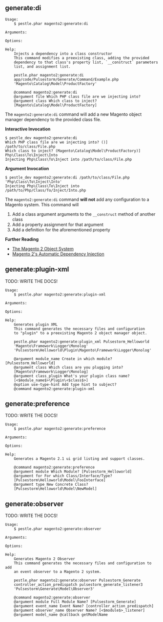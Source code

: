 ## generate:di

    Usage:
        $ pestle.phar magento2:generate:di

    Arguments:

    Options:

    Help:
        Injects a dependency into a class constructor
        This command modifies a preexisting class, adding the provided
        dependency to that class's property list, `__construct` parameters
        list, and assignment list.

        pestle.phar magento2:generate:di
        app/code/Pulsestorm/Generate/Command/Example.php
        'Magento\Catalog\Model\ProductFactory'

        @command magento2:generate:di
        @argument file Which PHP class file are we injecting into?
        @argument class Which class to inject?
        [Magento\Catalog\Model\ProductFactory]

The `magento2:generate:di` command will add a new Magento object manager dependency to the provided class file.

**Interactive Invocation**

    $ pestle_dev magento2:generate:di
    Which PHP class file are we injecting into? ()] /path/to/class/File.php
    Which class to inject? (Magento\Catalog\Model\ProductFactory)] Php\Class\To\Inject\Into
    Injecting Php\Class\To\Inject into /path/to/class/File.php

**Argument Invocation**

    $ pestle_dev magento2:generate:di /path/to/class/File.php 'Php\Class\To\Inject\Into'
    Injecting Php\Class\To\Inject into /path/to/Php/Class/To/Inject/Into.php

The `magento2:generate:di` command **will not** add any configuration to a Magento system.  This command will

1. Add a class argument arguments to the `__construct` method of another class
2. Add a property assignment for that argument
3. Add a definition for the aforementioned property

**Further Reading**

- [The Magento 2 Object System](https://alanstorm.com/category/magento-2/#magento-2-object-system)
- [Magento 2's Automatic Dependency Injection](https://alanstorm.com/magento2_dependency_injection_2015/)

## generate:plugin-xml

TODO: WRITE THE DOCS!

    Usage:
        $ pestle.phar magento2:generate:plugin-xml

    Arguments:

    Options:

    Help:
        Generates plugin XML
        This command generates the necessary files and configuration
        to "plugin" to a preexisting Magento 2 object manager object.

        pestle.phar magento2:generate:plugin_xml Pulsestorm_Helloworld
        'Magento\Framework\Logger\Monolog'
        'Pulsestorm\Helloworld\Plugin\Magento\Framework\Logger\Monolog'

        @argument module_name Create in which module? [Pulsestorm_Helloworld]
        @argument class Which class are you plugging into?
        [Magento\Framework\Logger\Monolog]
        @argument class_plugin What's your plugin class name?
        [<$module_name$>\Plugin\<$class$>]
        @option use-type-hint Add type hint to subject?
        @command magento2:generate:plugin-xml


## generate:preference

TODO: WRITE THE DOCS!

    Usage:
        $ pestle.phar magento2:generate:preference

    Arguments:

    Options:

    Help:
        Generates a Magento 2.1 ui grid listing and support classes.

        @command magento2:generate:preference
        @argument module Which Module? [Pulsestorm_Helloworld]
        @argument for For which Class/Interface/Type?
        [Pulsestorm\Helloworld\Model\FooInterface]
        @argument type New Concrete Class?
        [Pulsestorm\Helloworld\Model\NewModel]


## generate:observer

TODO: WRITE THE DOCS!

    Usage:
        $ pestle.phar magento2:generate:observer

    Arguments:

    Options:

    Help:
        Generates Magento 2 Observer
        This command generates the necessary files and configuration to add
        an event observer to a Magento 2 system.

        pestle.phar magento2:generate:observer Pulsestorm_Generate
        controller_action_predispatch pulsestorm_generate_listener3
        'Pulsestorm\Generate\Model\Observer3'

        @command magento2:generate:observer
        @argument module Full Module Name? [Pulsestorm_Generate]
        @argument event_name Event Name? [controller_action_predispatch]
        @argument observer_name Observer Name? [<$module$>_listener]
        @argument model_name @callback getModelName



